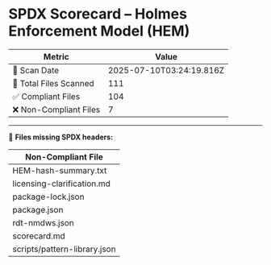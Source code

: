 # SPDX Scorecard – Holmes Enforcement Model (HEM)

| Metric | Value |
|--------|-------|
| 📅 Scan Date | 2025-07-10T03:24:19.816Z |
| 📂 Total Files Scanned | 111 |
| ✅ Compliant Files | 104 |
| ❌ Non-Compliant Files | 7 |


---

🚫 **Files missing SPDX headers:**

| Non-Compliant File |
|--------------------|
| HEM-hash-summary.txt |
| licensing-clarification.md |
| package-lock.json |
| package.json |
| rdt-nmdws.json |
| scorecard.md |
| scripts/pattern-library.json |
